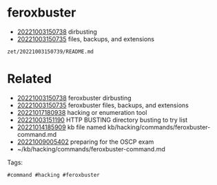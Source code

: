 # feroxbuster

- [20221003150738](/zet/20221003150738/README.md) dirbusting
- [20221003150735](/zet/20221003150735/README.md) files, backups, and extensions

` zet/20221003150739/README.md `

# Related

- [20221003150738](/zet/20221003150738/README.md) feroxbuster dirbusting
- [20221003150735](/zet/20221003150735/README.md) feroxbuster files, backups, and extensions
- [20221017180938](/zet/20221017180938/README.md) hacking or enumeration tool
- [20221003151190](/zet/20221003151190/README.md) HTTP BUSTING directory busting to try list
- [20221014185909](/zet/20221014185909/README.md) kb file named kb/hacking/commands/feroxbuster-command.md
- [20221009005402](/zet/20221009005402/README.md) preparing for the OSCP exam
- ~/kb/hacking/commands/feroxbuster-command.md

Tags:

    #command #hacking #feroxbuster 
